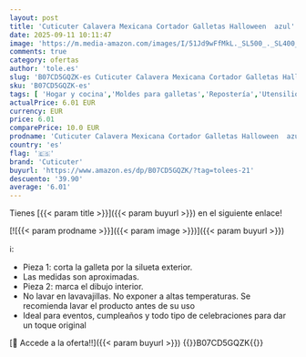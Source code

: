 ```yaml
---
layout: post
title: 'Cuticuter Calavera Mexicana Cortador Galletas Halloween  azul'
date: 2025-09-11 10:11:47
image: 'https://m.media-amazon.com/images/I/51Jd9wFfMkL._SL500_._SL400_.jpg'
comments: true
category: ofertas
author: 'tole.es'
slug: 'B07CD5GQZK-es Cuticuter Calavera Mexicana Cortador Galletas Halloween azul'
sku: 'B07CD5GQZK-es'
tags: [ 'Hogar y cocina','Moldes para galletas','Repostería','Utensilios de repostería','cuticuter','halloween','🇪🇸', ]
actualPrice: 6.01 EUR
currency: EUR
price: 6.01
comparePrice: 10.0 EUR
prodname: 'Cuticuter Calavera Mexicana Cortador Galletas Halloween  azul'
country: 'es'
flag: '🇪🇸'
brand: 'Cuticuter'
buyurl: 'https://www.amazon.es/dp/B07CD5GQZK/?tag=tolees-21'
descuento: '39.90'
average: '6.01'
---
```


Tienes [{{< param title >}}]({{< param buyurl >}}) en el siguiente enlace!

[![{{< param prodname >}}]({{< param image >}})]({{< param buyurl >}})

ℹ️:

- Pieza 1: corta la galleta por la silueta exterior.
- Las medidas son aproximadas.
- Pieza 2: marca el dibujo interior.
- No lavar en lavavajillas. No exponer a altas temperaturas. Se recomienda lavar el producto antes de su uso
- Ideal para eventos, cumpleaños y todo tipo de celebraciones para dar un toque original

[🛒 Accede a la oferta!!]({{< param buyurl >}})
{{<world>}}B07CD5GQZK{{</world>}}
